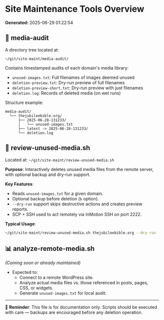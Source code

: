 # Site Maintenance Tools Overview

**Generated:** 2025-06-29 01:22:54

## 📂 media-audit

A directory tree located at:
```
~/git/site-maint/media-audit/
```

Contains timestamped audits of each domain's media library:
- `unused-images.txt`: Full filenames of images deemed unused
- `deletion-preview.txt`: Dry-run preview of full filenames
- `deletion-preview-short.txt`: Dry-run preview with just filenames
- `deletion.log`: Records of deleted media (on wet runs)

Structure example:
```
media-audit/
  └── thejubileebible.org/
      ├── 2025-06-28-131233/
      │   └── unused-images.txt
      ├── latest -> 2025-06-28-131233/
      └── deletion.log
```

## 🧹 review-unused-media.sh

Located at: `~/git/site-maint/review-unused-media.sh`

**Purpose**: Interactively deletes unused media files from the remote server, with optional backup and dry-run support.

**Key Features**:
- Reads `unused-images.txt` for a given domain.
- Optional backup before deletion (`b` option).
- `--dry-run` support skips destructive actions and creates preview reports.
- SCP + SSH used to act remotely via InMotion SSH on port 2222.

**Typical Usage**:
```bash
~/git/site-maint/review-unused-media.sh thejubileebible.org --dry-run
```

## 📊 analyze-remote-media.sh

*(Coming soon or already maintained)*

- Expected to:
  - Connect to a remote WordPress site.
  - Analyze actual media files vs. those referenced in posts, pages, CSS, or widgets.
  - Generate `unused-images.txt` for local audit.

---

📝 **Reminder**: This file is for documentation only. Scripts should be executed with care — backups are encouraged before any deletion operation.